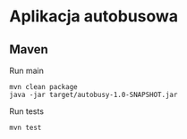 # Aplikacja autobusowa

## Maven

Run main
```shell
mvn clean package
java -jar target/autobusy-1.0-SNAPSHOT.jar
```

Run tests
```shell
mvn test
```
